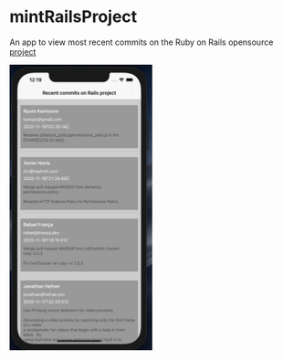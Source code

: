 # mintRailsProject
An app to view most recent commits on the Ruby on Rails opensource [project](http://github.com/rails/rails)

<img width="250" height="500" src="https://github.com/Lenever/mintRailsProject/blob/main/MintRailScreen.png" alt="">
